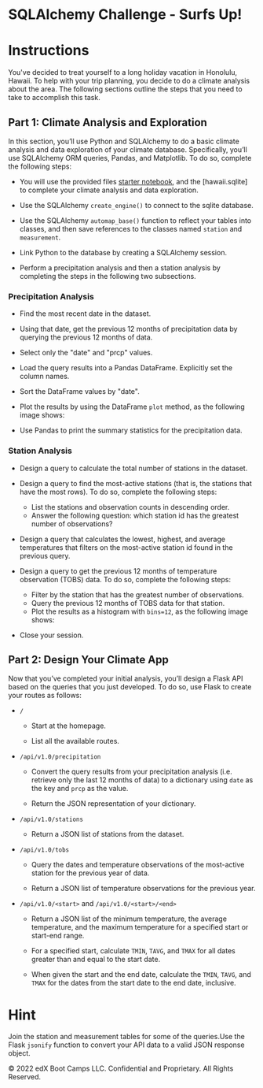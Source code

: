 # SQLAlchemy Challenge - Surfs Up!


# Instructions

You've decided to treat yourself to a long holiday vacation in Honolulu, Hawaii. To help with your trip planning, you decide to do a climate analysis about the area. The following sections outline the steps that you need to take to accomplish this task.


## Part 1: Climate Analysis and Exploration

In this section, you’ll use Python and SQLAlchemy to do a basic climate analysis and data exploration of your climate database. Specifically, you’ll use SQLAlchemy ORM queries, Pandas, and Matplotlib. To do so, complete the following steps:

* You will use the provided files [starter notebook](climate_starter.ipynb), and the [hawaii.sqlite] to complete your climate analysis and data exploration.

* Use the SQLAlchemy `create_engine()` to connect to the sqlite database.

* Use the SQLAlchemy `automap_base()` function to reflect your tables into classes, and then save references to the classes named `station` and `measurement`.

* Link Python to the database by creating a SQLAlchemy session.

* Perform a precipitation analysis and then a station analysis by completing the steps in the following two subsections.

### Precipitation Analysis

* Find the most recent date in the dataset.

* Using that date, get the previous 12 months of precipitation data by querying the previous 12 months of data.

* Select only the "date" and "prcp" values.

* Load the query results into a Pandas DataFrame. Explicitly set the column names.

* Sort the DataFrame values by "date".

* Plot the results by using the DataFrame `plot` method, as the following image shows:




* Use Pandas to print the summary statistics for the precipitation data.

### Station Analysis

* Design a query to calculate the total number of stations in the dataset.

* Design a query to find the most-active stations (that is, the stations that have the most rows). To do so, complete the following steps:
    * List the stations and observation counts in descending order.
    * Answer the following question: which station id has the greatest number of observations?

* Design a query that calculates the lowest, highest, and average temperatures that filters on the most-active station id found in the previous query.

* Design a query to get the previous 12 months of temperature observation (TOBS) data. To do so, complete the following steps:
    * Filter by the station that has the greatest number of observations.
    * Query the previous 12 months of TOBS data for that station.
    * Plot the results as a histogram with `bins=12`, as the following image shows:



* Close your session.



## Part 2: Design Your Climate App

Now that you’ve completed your initial analysis, you’ll design a Flask API based on the queries that you just developed. To do so, use Flask to create your routes as follows:


* `/`

  * Start at the homepage.

  * List all the available routes.

* `/api/v1.0/precipitation`

  * Convert the query results from your precipitation analysis (i.e. retrieve only the last 12 months of data) to a dictionary using `date` as the key and `prcp` as the value.

  * Return the JSON representation of your dictionary.

* `/api/v1.0/stations`

  * Return a JSON list of stations from the dataset.

* `/api/v1.0/tobs`
  * Query the dates and temperature observations of the most-active station for the previous year of data.
  
  * Return a JSON list of temperature observations for the previous year.

* `/api/v1.0/<start>` and `/api/v1.0/<start>/<end>`

  * Return a JSON list of the minimum temperature, the average temperature, and the maximum temperature for a specified start or start-end range.

  * For a specified start, calculate `TMIN`, `TAVG`, and `TMAX` for all dates greater than and equal to the start date.

  * When given the start and the end date, calculate the `TMIN`, `TAVG`, and `TMAX` for the dates from the start date to the end date, inclusive.

# Hint
Join the station and measurement tables for some of the queries.Use the Flask `jsonify` function to convert your API data to a valid JSON response object.


© 2022 edX Boot Camps LLC. Confidential and Proprietary. All Rights Reserved.





